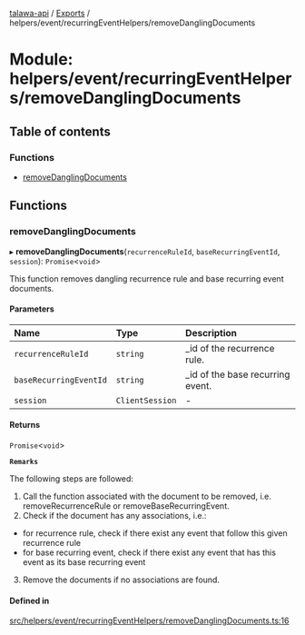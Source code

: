 [talawa-api](../README.md) / [Exports](../modules.md) / helpers/event/recurringEventHelpers/removeDanglingDocuments

# Module: helpers/event/recurringEventHelpers/removeDanglingDocuments

## Table of contents

### Functions

- [removeDanglingDocuments](helpers_event_recurringEventHelpers_removeDanglingDocuments.md#removedanglingdocuments)

## Functions

### removeDanglingDocuments

▸ **removeDanglingDocuments**(`recurrenceRuleId`, `baseRecurringEventId`, `session`): `Promise`\<`void`\>

This function removes dangling recurrence rule and base recurring event documents.

#### Parameters

| Name | Type | Description |
| :------ | :------ | :------ |
| `recurrenceRuleId` | `string` | _id of the recurrence rule. |
| `baseRecurringEventId` | `string` | _id of the base recurring event. |
| `session` | `ClientSession` | - |

#### Returns

`Promise`\<`void`\>

**`Remarks`**

The following steps are followed:
1. Call the function associated with the document to be removed, i.e. removeRecurrenceRule or removeBaseRecurringEvent.
2. Check if the document has any associations, i.e.:
  - for recurrence rule, check if there exist any event that follow this given recurrence rule
  - for base recurring event, check if there exist any event that has this event as its base recurring event
3. Remove the documents if no associations are found.

#### Defined in

[src/helpers/event/recurringEventHelpers/removeDanglingDocuments.ts:16](https://github.com/PalisadoesFoundation/talawa-api/blob/636e51c/src/helpers/event/recurringEventHelpers/removeDanglingDocuments.ts#L16)
